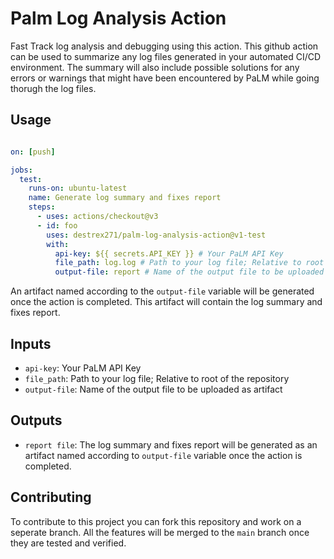 # Palm Log Analysis Action
Fast Track log analysis and debugging using this action.
This github action can be used to summarize any log files generated in your automated CI/CD environment. The summary will also include possible solutions for any errors or warnings that might have been encountered by PaLM while going thorugh the log files.
## Usage

```yaml

on: [push]

jobs:
  test:
    runs-on: ubuntu-latest
    name: Generate log summary and fixes report
    steps:
      - uses: actions/checkout@v3
      - id: foo
        uses: destrex271/palm-log-analysis-action@v1-test
        with:
          api-key: ${{ secrets.API_KEY }} # Your PaLM API Key
          file_path: log.log # Path to your log file; Relative to root of the repository
          output-file: report # Name of the output file to be uploaded as artifact

```

An artifact named according to the `output-file` variable will be generated once the action is completed. This artifact will contain the log summary and fixes report.


## Inputs

- `api-key`: Your PaLM API Key
- `file_path`: Path to your log file; Relative to root of the repository
- `output-file`: Name of the output file to be uploaded as artifact

## Outputs

-   `report file`: The log summary and fixes report will be generated as an artifact named according to `output-file` variable once the action is completed.


## Contributing

To contribute to this project you can fork this repository and work on a seperate branch. All the features will be merged to the `main` branch once they are tested and verified.

